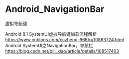 # Android_NavigationBar
虚拟导航键

Android 8.1 SystemUI虚拟导航键加载流程解析  
https://www.cnblogs.com/cczheng-666/p/10863724.html  
Android SystemUI之NavigationBar，导航栏  
https://blog.csdn.net/bill_xiao/article/details/108517403  

